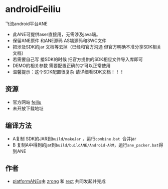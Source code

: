 ﻿androidFeiliu
=============

飞流android平台ANE
* 此ANE可提供aser直接用，无需涉及java端。
* 保留ANE原件 和ANE源码   AS端源码和SWC文件
* 把涉及SDK的jar 文档等去掉（已经和官方沟通 但官方明确不准分享SDK相关文档）
* 若需要自己写  接SDK的时候 把官方提供的SDK相应文件导入库即可
* DEMO的相关参数 需要配置正确的才可以正常使用
* 温馨提示：这个SDK配置很复杂 请详细看SDK文档！！！

## 资源

* 官方网站 [feiliu](http://www.feiliu.com/)
* 未开放下载地址

## 编译方法
* A复制 SDK的JAR到`build/makeJar` ，运行`combine.bat `合并jar
* B 复制A中得到的jar到`build/buildANE/Android-ARM`，运行`ane_packer.bat`得到ANE


## 作者

* [platformANEs](https://github.com/platformanes)由 [zrong](http://zengrong.net) 和 [rect](http://www.shadowkong.com/) 共同发起并完成